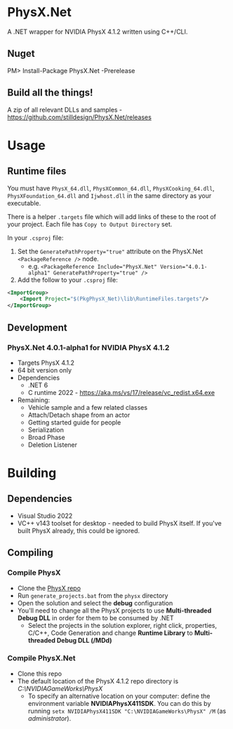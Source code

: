 PhysX.Net
=========
A .NET wrapper for NVIDIA PhysX 4.1.2 written using C++/CLI.

Nuget
-----
PM> Install-Package PhysX.Net -Prerelease

Build all the things!
--------------
A zip of all relevant DLLs and samples - https://github.com/stilldesign/PhysX.Net/releases

# Usage
## Runtime files
You must have `PhysX_64.dll`, `PhysXCommon_64.dll`, `PhysXCooking_64.dll`, `PhysXFoundation_64.dll` and `Ijwhost.dll` in the same directory as your executable.

There is a helper `.targets` file which will add links of these to the root of your project. Each file has `Copy to Output Directory` set.

In your `.csproj` file:
1. Set the `GeneratePathProperty="true"` attribute on the PhysX.Net `<PackageReference />` node.
    * e.g. `<PackageReference Include="PhysX.Net" Version="4.0.1-alpha1" GeneratePathProperty="true" />`
2. Add the follow to your `.csproj` file:
```xml
<ImportGroup>
    <Import Project="$(PkgPhysX_Net)\lib\RuntimeFiles.targets"/>
</ImportGroup>
```

Development
-----------
### PhysX.Net 4.0.1-alpha1 for NVIDIA PhysX 4.1.2
* Targets PhysX 4.1.2
* 64 bit version only
* Dependencies
	* .NET 6
	* C runtime 2022 - https://aka.ms/vs/17/release/vc_redist.x64.exe
* Remaining:
    * Vehicle sample and a few related classes
    * Attach/Detach shape from an actor
    * Getting started guide for people
    * Serialization
    * Broad Phase
    * Deletion Listener

# Building
## Dependencies
* Visual Studio 2022
* VC++ v143 toolset for desktop - needed to build PhysX itself. If you've built PhysX already, this could be ignored.

## Compiling
### Compile PhysX
* Clone the [PhysX repo](https://github.com/NVIDIAGameWorks/PhysX)
* Run ```generate_projects.bat``` from the ```physx``` directory
* Open the solution and select the **debug** configuration
* You'll need to change all the PhysX projects to use **Multi-threaded Debug DLL** in order for them to be consumed by .NET
  * Select the projects in the solution explorer, right click, properties, C/C++, Code Generation and change **Runtime Library** to **Multi-threaded Debug DLL (/MDd)**
### Compile PhysX.Net
* Clone this repo
* The default location of the PhysX 4.1.2 repo directory is *C:\NVIDIAGameWorks\PhysX*
  * To specify an alternative location on your computer: define the environment variable **NVIDIAPhysX411SDK**. You can do this by running ```setx NVIDIAPhysX411SDK "C:\NVIDIAGameWorks\PhysX" /M``` (as *administrator*).
